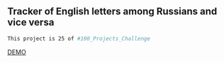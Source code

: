 ## Tracker of English letters among Russians and vice versa

```bash
This project is 25 of #100_Projects_Challenge
```

[DEMO](https://100.yablonev.art/25)
